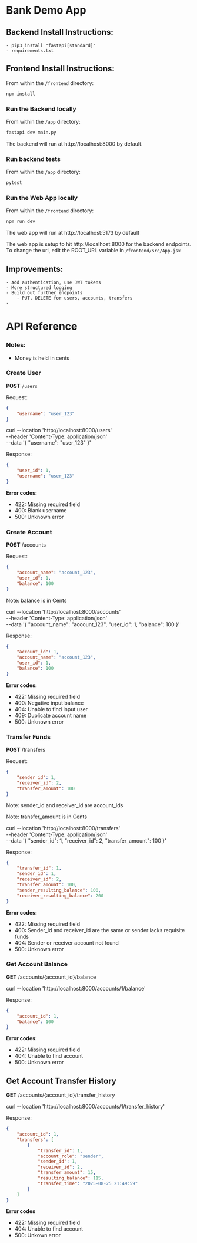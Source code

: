 # Bank Demo App

## Backend Install Instructions:
    - pip3 install "fastapi[standard]"
    - requirements.txt

## Frontend Install Instructions:
From within the `/frontend` directory:
```bash
npm install
```

### Run the Backend locally
From within the `/app` directory:
```bash
fastapi dev main.py
```

The backend will run at http://localhost:8000 by default.

### Run backend tests
From within the `/app` directory:
```bash
pytest
```

### Run the Web App locally
From within the `/frontend` directory:
```bash
npm run dev
```

The web app will run at http://localhost:5173 by default

The web app is setup to hit http://localhost:8000 for the backend endpoints. To change the url, edit the ROOT_URL variable in `/frontend/src/App.jsx`

## Improvements:
    - Add authentication, use JWT tokens
    - More structured logging
    - Build out further endpoints
        - PUT, DELETE for users, accounts, transfers
    - 


# API Reference

### Notes:
- Money is held in cents

### Create User
**POST** `/users`

Request:
```json
{
    "username": "user_123"
}
```

curl --location 'http://localhost:8000/users' \
--header 'Content-Type: application/json' \
--data '{
   "username": "user_123"
}'

Response:
```json
{
    "user_id": 1, 
    "username": "user_123"
}
```

**Error codes:**
- 422: Missing required field
- 400: Blank username
- 500: Unknown error

### Create Account
**POST** /accounts

Request:
```json
{
    "account_name": "account_123", 
    "user_id": 1, 
    "balance": 100
}
```
Note: balance is in Cents

curl --location 'http://localhost:8000/accounts' \
--header 'Content-Type: application/json' \
--data '{
    "account_name": "account_123",
    "user_id": 1,
    "balance": 100
}'

Response:
```json
{
    "account_id": 1, 
    "account_name": "account_123", 
    "user_id": 1, 
    "balance": 100
}
```

**Error codes:**
- 422: Missing required field
- 400: Negative input balance
- 404: Unable to find input user
- 409: Duplicate account name
- 500: Unknown error

### Transfer Funds
**POST** /transfers

Request:
```json
{
    "sender_id": 1, 
    "receiver_id": 2, 
    "transfer_amount": 100
}
```

Note: sender_id and receiver_id are account_ids

Note: transfer_amount is in Cents

curl --location 'http://localhost:8000/transfers' \
--header 'Content-Type: application/json' \
--data '{
    "sender_id": 1,
    "receiver_id": 2,
    "transfer_amount": 100
}'

Response:
```json
{
    "transfer_id": 1, 
    "sender_id": 1, 
    "receiver_id": 2, 
    "transfer_amount": 100, 
    "sender_resulting_balance": 100, 
    "receiver_resulting_balance": 200
}
```

**Error codes:**
- 422: Missing required field
- 400: Sender_id and receiver_id are the same or sender lacks requisite funds
- 404: Sender or receiver account not found
- 500: Unknown error

### Get Account Balance
**GET** /accounts/{account_id}/balance

curl --location 'http://localhost:8000/accounts/1/balance'

Response:
```json
{
    "account_id": 1,
    "balance": 100
}
```

**Error codes:**
- 422: Missing required field
- 404: Unable to find account
- 500: Unknown error

## Get Account Transfer History
**GET** /accounts/{account_id}/transfer_history

curl --location 'http://localhost:8000/accounts/1/transfer_history'

Response:
```json
{
    "account_id": 1,
    "transfers": [
        {
            "transfer_id": 1,
            "account_role": "sender",
            "sender_id": 1,
            "receiver_id": 2,
            "transfer_amount": 15,
            "resulting_balance": 115,
            "transfer_time": "2025-08-25 21:49:59"
        }
    ]
}
```

**Error codes**
- 422: Missing required field
- 404: Unable to find account
- 500: Unkown error